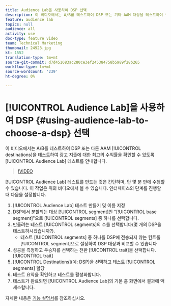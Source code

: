 ```yaml
---
title: Audience Lab을 사용하여 DSP 선택
description: 이 비디오에서는 A/B를 테스트하여 DSP 또는 기타 AAM 대상을 테스트하여 광고 지출에 대한 수익률을 높일 수 있도록 Audience Lab 테스트 만들기를 안내합니다.
feature: audience lab
topics: null
audience: all
activity: use
doc-type: feature video
team: Technical Marketing
thumbnail: 24923.jpg
kt: 1552
translation-type: tm+mt
source-git-commit: d7d451683ac280ce3ef245384758b5989f28b265
workflow-type: tm+mt
source-wordcount: '239'
ht-degree: 0%

---
```



# [!UICONTROL Audience Lab]을 사용하여 DSP {#using-audience-lab-to-choose-a-dsp} 선택

이 비디오에서는 A/B를 테스트하여 DSP 또는 다른 AAM [!UICONTROL destinations]을 테스트하여 광고 지출에 대한 최고의 수익률을 확인할 수 있도록 [!UICONTROL Audience Lab] 테스트를 안내합니다.

>[!VIDEO](https://video.tv.adobe.com/v/24923/?quality=12)

[!UICONTROL Audience Lab] 테스트를 만드는 것은 간단하며, 단 몇 분 만에 수행할 수 있습니다. 이 작업은 위의 비디오에서 볼 수 있습니다. 인터페이스의 단계를 진행할 때 다음을 설정합니다.

1. [!UICONTROL Audience Lab] 테스트 만들기 및 이름 지정
1. DSP에서 분할되는 대상 [!UICONTROL segment]인 &quot;[!UICONTROL base segment]&quot;으로 [!UICONTROL segments] 중 하나를 선택합니다.
1. 만들려는 테스트 [!UICONTROL segments]의 수를 선택합니다(몇 개의 DSP을 테스트하시겠습니까?).
   * 테스트 [!UICONTROL segments] 중 하나를 DSP에 전송되지 않는 컨트롤 [!UICONTROL segment]으로 설정하여 DSP 대상과 비교할 수 있습니다
1. 성공을 측정하고 우승자를 선택하는 전환 [!UICONTROL trait]을 선택합니다.[!UICONTROL trait]
1. [!UICONTROL Destinations](예: DSP)을 선택하고 테스트 [!UICONTROL segments] 할당
1. 테스트 요약을 확인하고 테스트를 활성화합니다.
1. 테스트가 완료되면 [!UICONTROL Audience Lab]의 기본 홈 화면에서 결과에 액세스합니다.

자세한 내용은 [기능 설명서](https://marketing.adobe.com/resources/help/en_US/aam/audience-lab.html)를 참조하십시오.